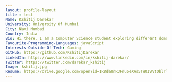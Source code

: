 ```yaml
---
layout: profile-layout
title : test
Name: Kshitij Darekar
University: University Of Mumbai
City: Navi Mumbai
Country: India
Bio: Hi there, I am a Computer Science student exploring different domains and technologies. Looking forward to participating in hackathons to get some experience in building projects and learn new technologies. Open to Opportunities !
Favourite-Programming-Languages: javaScript
Interests-Outside-Of-Tech: Gaming
GitHub: https://github.com/KshitijDarekar
LinkedIn: https://www.linkedin.com/in/kshitij-darekar/
Twitter: https://twitter.com/darekar_kshitij
Image: kshitij.jpg
Resume: https://drive.google.com/open?id=1R8daUnR3Fnu6eXAs5TW0IVVtOblrlRg8
---
```

